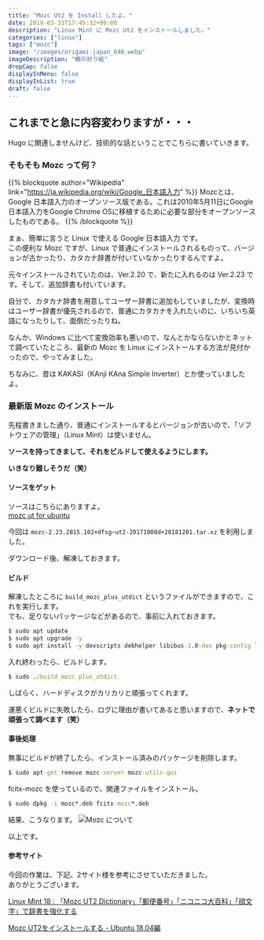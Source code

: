 ```yaml
---
title: "Mozc Ut2 を Install したよ。"
date: 2019-03-31T17:45:32+09:00
description: "Linux Mint に Mozc Ut2 をインストールしました。"
categories: ["linux"]
tags: ["mozc"]
image: "/images/origami-japan_640.webp"
imageDescription: "鶴の折り紙"
dropCap: false
displayInMenu: false
displayInList: true
draft: false
---
```

## これまでと急に内容変わりますが・・・
Hugo に関連しませんけど、技術的な話ということでこちらに書いていきます。  

### そもそも Mozc って何？
{{% blockquote author="Wikipedia" link="https://ja.wikipedia.org/wiki/Google_日本語入力" %}}
Mozcとは、Google 日本語入力のオープンソース版である。これは2010年5月11日にGoogle日本語入力をGoogle Chrome OSに移植するために必要な部分をオープンソースしたものである。
{{% /blockquote %}}

まぁ、簡単に言うと Linux で使える Google 日本語入力 です。  
この便利な Mozc ですが、Linux で普通にインストールされるものって、バージョンが古かったり、カタカナ辞書が付いていなかったりするんですよ。  

元々インストールされていたのは、Ver.2.20 で、新たに入れるのは Ver.2.23 です。そして、追加辞書も付いています。

自分で、カタカナ辞書を用意してユーザー辞書に追加もしていましたが、変換時はユーザー辞書が優先されるので、普通にカタカナを入れたいのに、いちいち英語になったりして、面倒だったりね。

なんか、Windows に比べて変換効率も悪いので、なんとかならないかとネットで調べていたところ、最新の Mozc を Linux にインストールする方法が見付かったので、やってみました。

ちなみに、昔は KAKASI（KAnji KAna Simple Inverter）とか使っていましたよ。

### 最新版 Mozc のインストール
先程書きました通り、普通にインストールするとバージョンが古いので、「ソフトウェアの管理」（Linux Mint）は使いません。  

**ソースを持ってきまして、それをビルドして使えるようにします。**

**いきなり難しそうだ（笑）**

#### ソースをゲット
ソースはこちらにありますよ。  
[mozc ut for ubuntu](https://ja.osdn.net/users/sicklylife/pf/mozc_ut_for_ubuntu/wiki/FrontPage)

今回は `mozc-2.23.2815.102+dfsg~ut2-20171008d+20181201.tar.xz` を利用しました。

ダウンロード後、解凍しておきます。

#### ビルド
解凍したところに `build_mozc_plus_utdict` というファイルができますので、これを実行します。  
でも、足りないパッケージなどがあるので、事前に入れておきます。

```cmd
$ sudo apt update
$ sudo apt upgrade -y
$ sudo apt install -y devscripts debhelper libibus-1.0-dev pkg-config libxcb-xfixes0-dev libgtk2.0-dev python-dev gyp protobuf-compiler libprotobuf-dev qtbase5-dev libqwt-qt5-dev libgwengui-qt5-dev libuim-dev libzinnia-dev fcitx-libs-dev gettext desktop-file-utils ninja-build
```

入れ終わったら、ビルドします。

```cmd
$ sudo ./build_mozc_plus_utdict
```

しばらく、ハードディスクがカリカリと頑張ってくれます。  

運悪くビルドに失敗したら、ログに理由が書いてあると思いますので、**ネットで頑張って調べます（笑）**

#### 事後処理
無事にビルドが終了したら、インストール済みのパッケージを削除します。

```cmd
$ sudo apt-get remove mozc-server mozc-utils-gui
```

fcitx-mozc を使っているので、関連ファイルをインストール。

```cmd
$ sudo dpkg -i mozc*.deb fcitx-mozc*.deb
```

結果、こうなります。
<img src="/images/mozc-ver223.webp" alt="Mozc について" style="width:auto;">

以上です。

#### 参考サイト
今回の作業は、下記、2サイト様を参考にさせていただきました。  
ありがとうございます。

[Linux Mint 18 : 「Mozc UT2 Dictionary」「郵便番号」「ニコニコ大百科」「顔文字」で辞書を強化する](http://baker-street.jugem.jp/?day=20170407)  

[Mozc UT2をインストールする - Ubuntu 18.04編](https://sicklylife.jp/ubuntu/1804/mozc_ut2.html)

